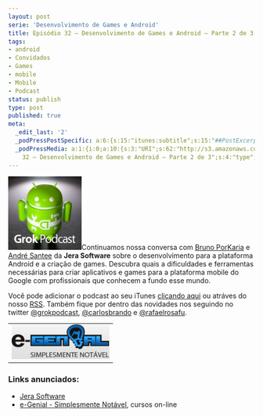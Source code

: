 ```yaml
---
layout: post
serie: 'Desenvolvimento de Games e Android'
title: Episódio 32 – Desenvolvimento de Games e Android – Parte 2 de 3
tags:
- android
- Convidados
- Games
- mobile
- Mobile
- Podcast
status: publish
type: post
published: true
meta:
  _edit_last: '2'
  _podPressPostSpecific: a:6:{s:15:"itunes:subtitle";s:15:"##PostExcerpt##";s:14:"itunes:summary";s:15:"##PostExcerpt##";s:15:"itunes:keywords";s:17:"##WordPressCats##";s:13:"itunes:author";s:10:"##Global##";s:15:"itunes:explicit";s:7:"Default";s:12:"itunes:block";s:7:"Default";}
  _podPressMedia: a:1:{i:0;a:10:{s:3:"URI";s:62:"http://s3.amazonaws.com/grokpodcast/grokpodcast-32-android.mp3";s:5:"title";s:68:"Episódio
    32 – Desenvolvimento de Games e Android – Parte 2 de 3";s:4:"type";s:9:"audio_mp3";s:4:"size";s:8:"18037840";s:8:"duration";s:5:"18:44";s:12:"previewImage";s:77:"http://grokpodcast.com/wp-content/plugins/podpress/images/vpreview_center.png";s:10:"dimensionW";s:1:"0";s:10:"dimensionH";s:1:"0";s:3:"rss";s:2:"on";s:4:"atom";s:2:"on";}}
---
```

<img class="alignleft size-thumbnail wp-image-174" title="image" src="/images/2011/06/image2-150x150.jpg" alt="" width="150" height="150" />Continuamos nossa conversa com <a href="http://twitter.com/#!/porkaria" target="_blank">Bruno PorKaria</a> e <a href="http://twitter.com/#!/decosantee" target="_blank">André Santee</a> da <strong>Jera Software</strong> sobre o desenvolvimento para a plataforma Android e a criação de games. Descubra quais a dificuldades e ferramentas necessárias para criar aplicativos e games para a plataforma mobile do Google com profissionais que conhecem a fundo esse mundo.

Você pode adicionar o podcast ao seu iTunes <a href="http://itunes.apple.com/us/podcast/grok-podcast/id393122038" target="_blank">clicando aqui</a> ou atráves do nosso <a href="http://grokpodcast.com/feed/" target="_blank">RSS</a>. Também fique por dentro das novidades nos seguindo no twitter <a href="http://twitter.com/GrokPodcast" target="_blank">@grokpodcast</a>, <a href="http://twitter.com/#!/carlosbrando" target="_blank">@carlosbrando</a> e <a href="http://twitter.com/#!/rafaelrosafu" target="_blank">@rafaelrosafu</a>.

<table class="alignright">
<tbody>
<tr>
<td><a href="http://www.egenial.com.br" target="_blank"><img class="alignright size-full wp-image-40" title="e-Genial - Simplesmente Notável" src="/images/2010/09/logo_egenial.jpg" alt="" width="200" height="71" /></a></td>
</tr>
</tbody>
</table>

<h3>Links anunciados:</h3>
<ul>
	<li><a href="http://www.jera.com.br/" target="_blank">Jera Software</a></li>
	<li><a href="http://www.egenial.com.br" target="_blank">e-Genial - Simplesmente Notável</a>, cursos on-line</li>
</ul>
